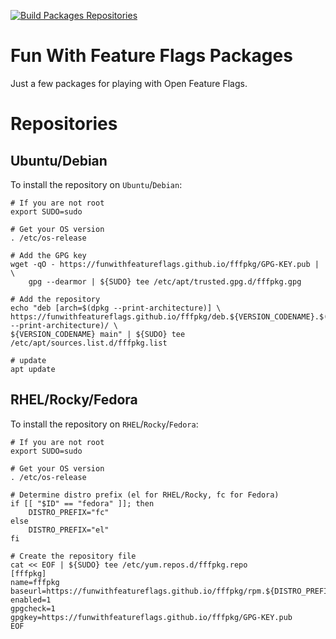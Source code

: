 [![Build Packages Repositories](https://github.com/funwithfeatureflags/fffpkg/actions/workflows/repos.yml/badge.svg)](https://github.com/funwithfeatureflags/fffpkg/actions/workflows/repos.yml)

# Fun With Feature Flags Packages

Just a few packages for playing with Open Feature Flags.

# Repositories

## Ubuntu/Debian

To install the repository on `Ubuntu`/`Debian`:
```shell
# If you are not root
export SUDO=sudo

# Get your OS version
. /etc/os-release

# Add the GPG key
wget -qO - https://funwithfeatureflags.github.io/fffpkg/GPG-KEY.pub | \
    gpg --dearmor | ${SUDO} tee /etc/apt/trusted.gpg.d/fffpkg.gpg

# Add the repository
echo "deb [arch=$(dpkg --print-architecture)] \
https://funwithfeatureflags.github.io/fffpkg/deb.${VERSION_CODENAME}.$(dpkg --print-architecture)/ \
${VERSION_CODENAME} main" | ${SUDO} tee /etc/apt/sources.list.d/fffpkg.list

# update
apt update
```

## RHEL/Rocky/Fedora

To install the repository on `RHEL`/`Rocky`/`Fedora`:

```shell
# If you are not root
export SUDO=sudo

# Get your OS version
. /etc/os-release

# Determine distro prefix (el for RHEL/Rocky, fc for Fedora)
if [[ "$ID" == "fedora" ]]; then
    DISTRO_PREFIX="fc"
else
    DISTRO_PREFIX="el"
fi

# Create the repository file
cat << EOF | ${SUDO} tee /etc/yum.repos.d/fffpkg.repo
[fffpkg]
name=fffpkg
baseurl=https://funwithfeatureflags.github.io/fffpkg/rpm.${DISTRO_PREFIX}\$releasever.\$basearch/\$releasever/\$basearch/
enabled=1
gpgcheck=1
gpgkey=https://funwithfeatureflags.github.io/fffpkg/GPG-KEY.pub
EOF
```
